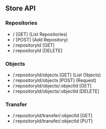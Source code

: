 ﻿## Store API

### Repositories
- / [GET] (List Repositories)
- / [POST] (Add Repository)
- /:repositoryId [GET]
- /:repositoryId [DELETE]

### Objects
- /:repositoryId/objects [GET] (List Objects)
- /:repositoryId/objects [POST] (Request)
- /:repositoryId/objects/:objectId [GET]
- /:repositoryId/objects/:objectId [DELETE]

### Transfer
- /:repositoryId/transfer/:objectId [GET]
- /:repositoryId/transfer/:objectId [PUT]